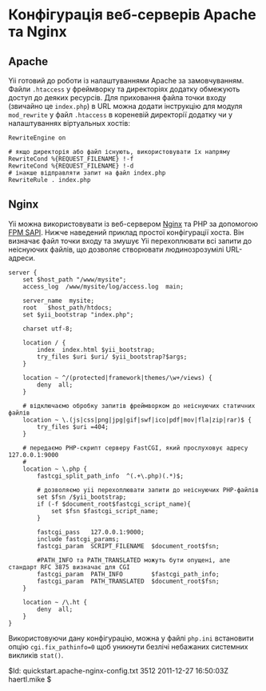Конфігурація веб-серверів Apache та Nginx
=========================================

Apache
------

Yii готовий до роботи із налаштуваннями Apache за замовчуванням. Файли
`.htaccess` у фреймворку та директоріях додатку обмежують доступ до
деяких ресурсів. Для приховання файла точки входу (звичайно це `index.php`) в
URL можна додати інструкцію для модуля `mod_rewrite` у файл `.htaccess`
в кореневій директорії додатку чи у налаштуваннях віртуальных хостів:

~~~
RewriteEngine on

# якщо директорія або файл існують, використовувати їх напряму
RewriteCond %{REQUEST_FILENAME} !-f
RewriteCond %{REQUEST_FILENAME} !-d
# інакше відправляти запит на файл index.php
RewriteRule . index.php
~~~


Nginx
-----

Yii можна використовувати із веб-сервером [Nginx](http://wiki.nginx.org/) та PHP за
допомогою [FPM SAPI](http://php.net/install.fpm). Нижче наведений приклад простої
конфігурації хоста. Він визначає файл точки входу та змушує Yii
перехоплювати всі запити до неіснуючих файлів, що дозволяє створювати
людинозрозумілі URL-адреси.

~~~
server {
    set $host_path "/www/mysite";
    access_log  /www/mysite/log/access.log  main;

    server_name  mysite;
    root   $host_path/htdocs;
    set $yii_bootstrap "index.php";

    charset utf-8;

    location / {
        index  index.html $yii_bootstrap;
        try_files $uri $uri/ $yii_bootstrap?$args;
    }

    location ~ ^/(protected|framework|themes/\w+/views) {
        deny  all;
    }

    # відключаємо обробку запитів фреймворком до неіснуючих статичних файлів
    location ~ \.(js|css|png|jpg|gif|swf|ico|pdf|mov|fla|zip|rar)$ {
        try_files $uri =404;
    }

    # передаємо PHP-скрипт серверу FastCGI, який прослуховує адресу 127.0.0.1:9000
    #
    location ~ \.php {
        fastcgi_split_path_info  ^(.+\.php)(.*)$;

        # дозволяємо yii перехоплювати запити до неіснуючих PHP-файлів
        set $fsn /$yii_bootstrap;
        if (-f $document_root$fastcgi_script_name){
            set $fsn $fastcgi_script_name;
        }

        fastcgi_pass   127.0.0.1:9000;
        include fastcgi_params;
        fastcgi_param  SCRIPT_FILENAME  $document_root$fsn;

        #PATH_INFO та PATH_TRANSLATED можуть бути опущені, але стандарт RFC 3875 визначає для CGI
        fastcgi_param  PATH_INFO        $fastcgi_path_info;
        fastcgi_param  PATH_TRANSLATED  $document_root$fsn;
    }

    location ~ /\.ht {
        deny  all;
    }
}
~~~
Використовуючи дану конфігурацію, можна у файлі `php.ini` встановити опцію
`cgi.fix_pathinfo=0` щоб уникнути безлічі небажаних системних викликів `stat()`.

<div class="revision">$Id: quickstart.apache-nginx-config.txt 3512 2011-12-27 16:50:03Z haertl.mike $</div>